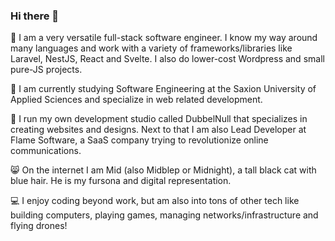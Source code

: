 ### Hi there 👋

🤝 I am a very versatile full-stack software engineer. I know my way around many languages and work with a variety of frameworks/libraries like Laravel, NestJS, React and Svelte. I also do lower-cost Wordpress and small pure-JS projects.

🎒 I am currently studying Software Engineering at the Saxion University of Applied Sciences and specialize in web related development.

💼 I run my own development studio called DubbelNull that specializes in creating websites and designs. Next to that I am also Lead Developer at Flame Software, a SaaS company trying to revolutionize online communications.

😸 On the internet I am Mid (also Midblep or Midnight), a tall black cat with blue hair. He is my fursona and digital representation.

💻 I enjoy coding beyond work, but am also into tons of other tech like building computers, playing games, managing networks/infrastructure and flying drones!
